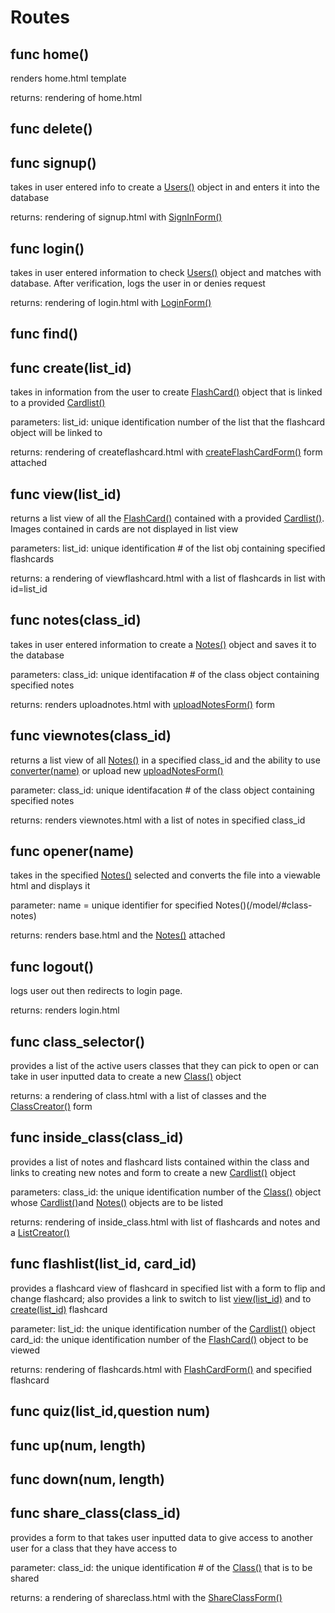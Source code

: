 # Routes

## func home()

renders home.html template
	
returns:
	rendering of home.html

## func delete()

## func signup()

takes in user entered info to create a [Users()](/model/#class-user) object in and enters it into the database
	
returns: rendering of signup.html with [SignInForm()](/forms/#class-signinform) <br>

## func login()

takes in user entered information to check [Users()](/model/#class-user) object and matches with database. After verification, logs the user in or denies request

returns: rendering of login.html with [LoginForm()](/forms/#class-loginform)

## func find()

## func create(list_id)

takes in information from the user to create [FlashCard()](/model/#class-flashcard) object that is linked to a provided [Cardlist()](/model/#class-cardlist)
	
parameters:
		list_id: unique identification number of the list that the flashcard object will be linked to
			
returns:
		rendering of createflashcard.html with [createFlashCardForm()](/forms/#class-createflashcardform) form attached

## func view(list_id)

returns a list view of all the  [FlashCard()](/model/#class-flashcard) contained with a provided [Cardlist()](/model/#class-cardlist). Images contained in cards are not displayed in list view
	
parameters:
		list_id: unique identification # of the list obj containing specified flashcards
			
returns:
		a rendering of viewflashcard.html with a list of flashcards in list with id=list_id

## func notes(class_id)

takes in user entered information to create a [Notes()](/models/#class-notes) object and saves it to the database

parameters:
		class_id: unique identifacation # of the class object containing specified notes

returns: renders uploadnotes.html with [uploadNotesForm()](/forms/#class-uploadNotesForm) form 


## func viewnotes(class_id)

returns a list view of all [Notes()](/model/#class-notes) in a specified class_id and the ability to use [converter(name)](/routes/#func-convertername) or upload new [uploadNotesForm()](/forms/#class-uploadNotesForm)

parameter:
		class_id: unique identifacation # of the class object containing specified notes

returns: renders viewnotes.html with a list of notes in specified class_id

## func opener(name)

takes in the specified [Notes()](/model/#class-notes) selected and converts the file into a viewable html and displays it

parameter:
		name = unique identifier for specified Notes()(/model/#class-notes)

returns: renders base.html and the [Notes()](/model/#class-notes) attached

## func logout()

logs user out then redirects to login page.

returns: renders login.html 

## func class_selector()

provides a list of the active users classes that they can pick to open or can take in user inputted data to create a new [Class()](/model/#class-class) object
	
returns:
a rendering of class.html with a list of classes and the [ClassCreator()](/forms/#class-classcreators) form

## func inside_class(class_id)

provides a list of notes and flashcard lists contained within the class and links to creating new notes and form to create a new [Cardlist()](/model/#class-cardlist) object

parameters:
		class_id: the unique identification number of the [Class()](/model/#class-class) object whose [Cardlist()](/model/#class-cardlist)and [Notes()](/model/#class-notes)  objects are to be listed
		
returns:
		rendering of inside_class.html with list of flashcards and notes and a [ListCreator()](/forms/#class-listcreator)


## func flashlist(list_id, card_id)

provides a flashcard view of flashcard in specified list with a form to flip and change flashcard; also provides a link to switch to list [view(list_id)](/routes/#func-viewlist_id) and to [create(list_id)](/routes/#func-createlist_id) flashcard

parameter:
		list_id: the unique identification number of the [Cardlist()](/model/#class-cardlist) object 
		card_id: the unique identification number of the [FlashCard()](/model/#class-flashcard) object to be viewed
		
returns:
		rendering of flashcards.html with [FlashCardForm()](/forms/#class-flashcardform) and specified flashcard

## func quiz(list_id,question num)

## func up(num, length)

## func down(num, length)

## func share_class(class_id)

provides a form to that takes user inputted data to give access to another user for a class that they have access to 

parameter:
		class_id: the unique identification # of the [Class()](/model/#class-class) that is to be shared 
		
returns: 
		a rendering of shareclass.html with  the [ShareClassForm()](/forms/#class-shareclassform)